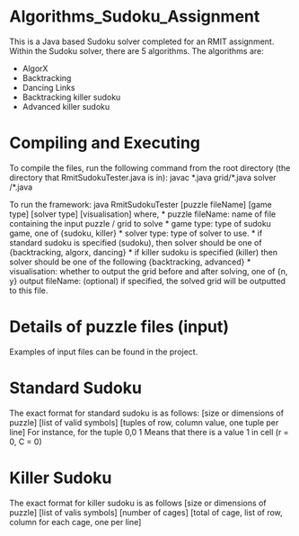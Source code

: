 # Algorithms_Sudoku_Assignment
This is a Java based Sudoku solver completed for an RMIT assignment. Within the Sudoku solver, there are 5 algorithms. 
The algorithms are:
- AlgorX
- Backtracking
- Dancing Links
- Backtracking killer sudoku
- Advanced killer sudoku

# Compiling and Executing
To compile the files, run the following command from the root directory (the directory that RmitSudokuTester.java is in):
    javac \*.java grid\/\*.java solver \/\*.java

To run the framework:
    java RmitSudokuTester [puzzle fileName] [game type] [solver type] [visualisation] <output fileName>
where,
    * puzzle fileName: name of file containing the input puzzle / grid to solve
    * game type: type of sudoku game, one of {sudoku, killer}
    * solver type: type of solver to use.
        * if standard sudoku is specified (sudoku), then solver should be one of {backtracking, algorx, dancing}
        * if killer sudoku is specified (killer) then solver should be one of the following {backtracking, advanced}
    * visualisation: whether to output the grid before and after solving, one of {n, y}
    output fileName: (optional) if specified, the solved grid will be outputted to this file.

# Details of puzzle files (input)
Examples of input files can be found in the project.
# Standard Sudoku
The exact format for standard sudoku is as follows:
[size or dimensions of puzzle]
[list of valid symbols]
[tuples of row, column value, one tuple per line]
For instance, for the tuple
    0,0 1
Means that there is a value 1 in cell (r = 0, C = 0)

# Killer Sudoku
The exact format for killer sudoku is as follows
[size or dimensions of puzzle]
[list of valis symbols]
[number of cages]
[total of cage, list of row, column for each cage, one per line]
